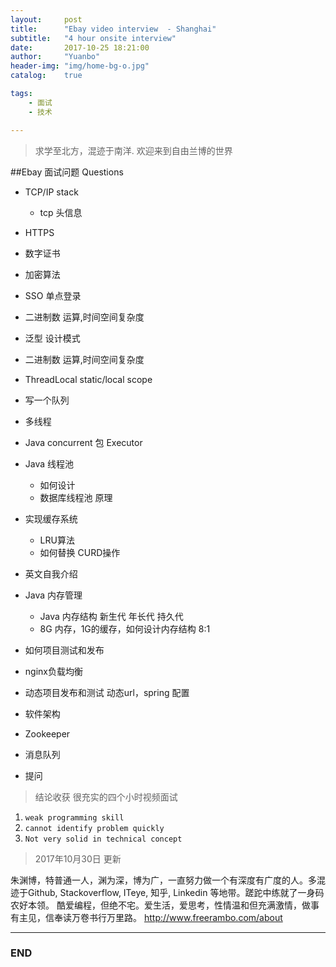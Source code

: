 ```yaml
---
layout:     post
title:      "Ebay video interview  - Shanghai"
subtitle:   "4 hour onsite interview"
date:       2017-10-25 18:21:00
author:     "Yuanbo"
header-img: "img/home-bg-o.jpg"
catalog:    true

tags:
    - 面试
    - 技术

---
```



> 求学至北方，混迹于南洋. 欢迎来到自由兰博的世界

##Ebay 面试问题 Questions

    
* TCP/IP stack
    * tcp 头信息
* HTTPS 
* 数字证书
* 加密算法
* SSO 单点登录
* 二进制数 运算,时间空间复杂度     
* 泛型 设计模式 
* 二进制数 运算,时间空间复杂度 
* ThreadLocal static/local scope 
* 写一个队列 
* 多线程 
* Java concurrent 包 Executor 
* Java 线程池 
    * 如何设计
    * 数据库线程池 原理
* 实现缓存系统
    * LRU算法
    * 如何替换 CURD操作
* 英文自我介绍
* Java 内存管理 
    * Java 内存结构 新生代 年长代 持久代
    * 8G 内存，1G的缓存，如何设计内存结构 8:1 
* 如何项目测试和发布 
* nginx负载均衡
* 动态项目发布和测试 动态url，spring 配置
* 软件架构 
* Zookeeper
* 消息队列

* 提问

 


> 结论收获 很充实的四个小时视频面试
1. `weak programming skill`
2. `cannot identify problem quickly`
3. `Not very solid in technical concept`
> 2017年10月30日 更新


朱渊博，特普通一人，渊为深，博为广，一直努力做一个有深度有广度的人。多混迹于Github, Stackoverflow, ITeye, 知乎, Linkedin 等地带。蹉跎中练就了一身码农好本领。 酷爱编程，但绝不宅。爱生活，爱思考，性情温和但充满激情，做事有主见，信奉读万卷书行万里路。
<http://www.freerambo.com/about>

---

### END

